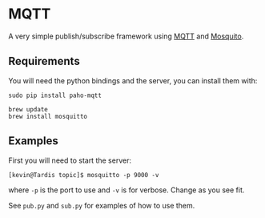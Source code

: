 # MQTT

A very simple publish/subscribe framework using [MQTT](https://pypi.python.org/pypi/paho-mqtt#publishing) and [Mosquito](http://mosquitto.org).

## Requirements

You will need the python bindings and the server, you can install them with:

    sudo pip install paho-mqtt
    
    brew update
    brew install mosquitto

## Examples

First you will need to start the server:

    [kevin@Tardis topic]$ mosquitto -p 9000 -v

where `-p` is the port to use and `-v` is for verbose. Change as you see fit.    

See `pub.py` and `sub.py` for examples of how to use them.